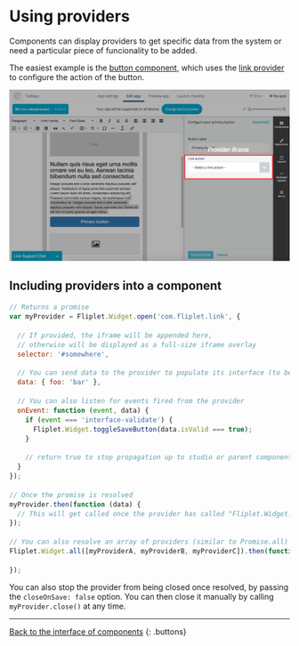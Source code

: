 # Using providers

Components can display providers to get specific data from the system or need a particular piece of funcionality to be added.

The easiest example is the [button component](https://github.com/Fliplet/fliplet-widget-primary-button), which uses the [link provider](https://github.com/Fliplet/fliplet-widget-link) to configure the action of the button.

![Provider frame](../assets/img/provider-frame.jpg)

## Including providers into a component

```js
// Returns a promise
var myProvider = Fliplet.Widget.open('com.fliplet.link', {

  // If provided, the iframe will be appended here,
  // otherwise will be displayed as a full-size iframe overlay
  selector: '#somewhere',

  // You can send data to the provider to populate its interface (to be used like instance data)
  data: { foo: 'bar' },

  // You can also listen for events fired from the provider
  onEvent: function (event, data) {
    if (event === 'interface-validate') {
      Fliplet.Widget.toggleSaveButton(data.isValid === true);
    }

    // return true to stop propagation up to studio or parent components
  }
});

// Once the promise is resolved
myProvider.then(function (data) {
  // This will get called once the provider has called "Fliplet.Widget.save()"
});

// You can also resolve an array of providers (similar to Promise.all)
Fliplet.Widget.all([myProviderA, myProviderB, myProviderC]).then(function () {

});
```

You can also stop the provider from being closed once resolved, by passing the `closeOnSave: false` option. You can then close it manually by calling `myProvider.close()` at any time.

---

[Back to the interface of components](Interface.md)
{: .buttons}